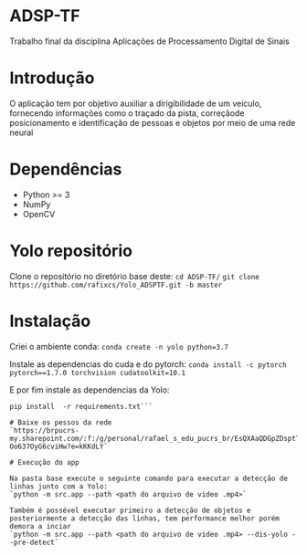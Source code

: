 # ADSP-TF
Trabalho final da disciplina Aplicações de Processamento Digital de Sinais

# Introdução
O aplicação tem por objetivo auxiliar a dirigibilidade de um veículo, fornecendo informações como o traçado da pista, correçãode posicionamento e identificação de pessoas e objetos por meio de uma rede neural

# Dependências
* Python >= 3
* NumPy
* OpenCV 

# Yolo repositório
Clone o repositório no diretório base deste:
`cd ADSP-TF/` 
`git clone https://github.com/rafixcs/Yolo_ADSPTF.git -b master`

# Instalação
Criei o ambiente conda:
`conda create -n yolo python=3.7`

Instale as dependencias do cuda e do pytorch:
`conda install -c pytorch pytorch==1.7.0 torchvision cudatoolkit=10.1`

E por fim instale as dependencias da Yolo:
```cd Yolo_ADSPTF
pip install  -r requirements.txt```

# Baixe os pessos da rede
`https://brpucrs-my.sharepoint.com/:f:/g/personal/rafael_s_edu_pucrs_br/EsQXAaQDGpZDsptTaURmbk4BjVyT0V9-Oo637OyG6cviHw?e=kKKdLY`

# Execução do app

Na pasta base execute o seguinte comando para executar a detecção de linhas junto com a Yolo:
`python -m src.app --path <path do arquivo de video .mp4>`

Também é possével executar primeiro a detecção de objetos e posteriormente a detecção das linhas, tem performance melhor porém demora a inciar
`python -m src.app --path <path do arquivo de video .mp4> --dis-yolo --pre-detect`



